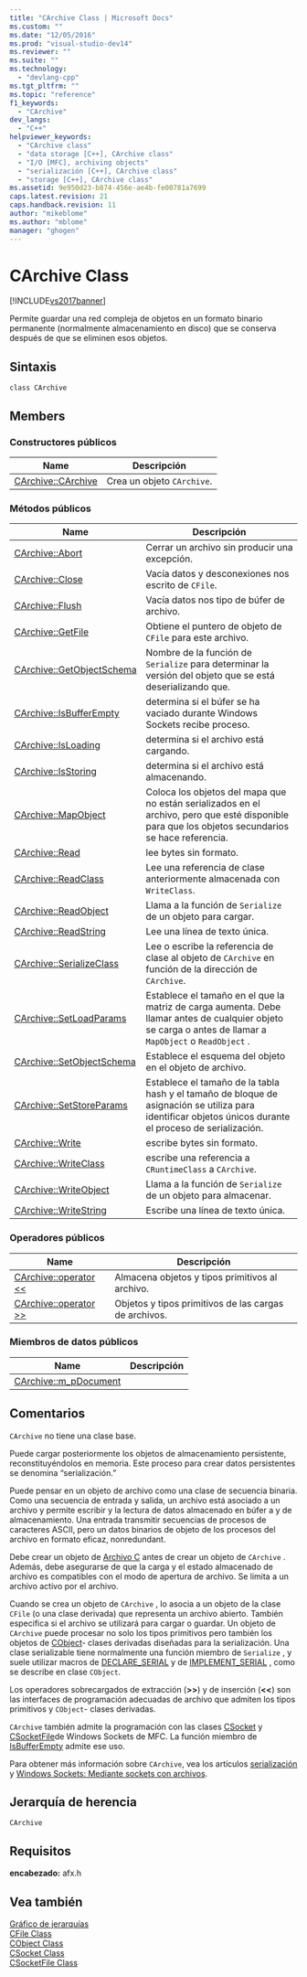 ```yaml
---
title: "CArchive Class | Microsoft Docs"
ms.custom: ""
ms.date: "12/05/2016"
ms.prod: "visual-studio-dev14"
ms.reviewer: ""
ms.suite: ""
ms.technology: 
  - "devlang-cpp"
ms.tgt_pltfrm: ""
ms.topic: "reference"
f1_keywords: 
  - "CArchive"
dev_langs: 
  - "C++"
helpviewer_keywords: 
  - "CArchive class"
  - "data storage [C++], CArchive class"
  - "I/O [MFC], archiving objects"
  - "serialización [C++], CArchive class"
  - "storage [C++], CArchive class"
ms.assetid: 9e950d23-b874-456e-ae4b-fe00781a7699
caps.latest.revision: 21
caps.handback.revision: 11
author: "mikeblome"
ms.author: "mblome"
manager: "ghogen"
---
```

# CArchive Class
[!INCLUDE[vs2017banner](../../assembler/inline/includes/vs2017banner.md)]

Permite guardar una red compleja de objetos en un formato binario permanente \(normalmente almacenamiento en disco\) que se conserva después de que se eliminen esos objetos.  
  
## Sintaxis  
  
```  
class CArchive  
```  
  
## Members  
  
### Constructores públicos  
  
|Name|Descripción|  
|----------|-----------------|  
|[CArchive::CArchive](../Topic/CArchive::CArchive.md)|Crea un objeto `CArchive`.|  
  
### Métodos públicos  
  
|Name|Descripción|  
|----------|-----------------|  
|[CArchive::Abort](../Topic/CArchive::Abort.md)|Cerrar un archivo sin producir una excepción.|  
|[CArchive::Close](../Topic/CArchive::Close.md)|Vacía datos y desconexiones nos escrito de `CFile`.|  
|[CArchive::Flush](../Topic/CArchive::Flush.md)|Vacía datos nos tipo de búfer de archivo.|  
|[CArchive::GetFile](../Topic/CArchive::GetFile.md)|Obtiene el puntero de objeto de `CFile` para este archivo.|  
|[CArchive::GetObjectSchema](../Topic/CArchive::GetObjectSchema.md)|Nombre de la función de `Serialize` para determinar la versión del objeto que se está deserializando que.|  
|[CArchive::IsBufferEmpty](../Topic/CArchive::IsBufferEmpty.md)|determina si el búfer se ha vaciado durante Windows Sockets recibe proceso.|  
|[CArchive::IsLoading](../Topic/CArchive::IsLoading.md)|determina si el archivo está cargando.|  
|[CArchive::IsStoring](../Topic/CArchive::IsStoring.md)|determina si el archivo está almacenando.|  
|[CArchive::MapObject](../Topic/CArchive::MapObject.md)|Coloca los objetos del mapa que no están serializados en el archivo, pero que esté disponible para que los objetos secundarios se hace referencia.|  
|[CArchive::Read](../Topic/CArchive::Read.md)|lee bytes sin formato.|  
|[CArchive::ReadClass](../Topic/CArchive::ReadClass.md)|Lee una referencia de clase anteriormente almacenada con `WriteClass`.|  
|[CArchive::ReadObject](../Topic/CArchive::ReadObject.md)|Llama a la función de `Serialize` de un objeto para cargar.|  
|[CArchive::ReadString](../Topic/CArchive::ReadString.md)|Lee una línea de texto única.|  
|[CArchive::SerializeClass](../Topic/CArchive::SerializeClass.md)|Lee o escribe la referencia de clase al objeto de `CArchive` en función de la dirección de `CArchive`.|  
|[CArchive::SetLoadParams](../Topic/CArchive::SetLoadParams.md)|Establece el tamaño en el que la matriz de carga aumenta.  Debe llamar antes de cualquier objeto se carga o antes de llamar a `MapObject` o `ReadObject` .|  
|[CArchive::SetObjectSchema](../Topic/CArchive::SetObjectSchema.md)|Establece el esquema del objeto en el objeto de archivo.|  
|[CArchive::SetStoreParams](../Topic/CArchive::SetStoreParams.md)|Establece el tamaño de la tabla hash y el tamaño de bloque de asignación se utiliza para identificar objetos únicos durante el proceso de serialización.|  
|[CArchive::Write](../Topic/CArchive::Write.md)|escribe bytes sin formato.|  
|[CArchive::WriteClass](../Topic/CArchive::WriteClass.md)|escribe una referencia a `CRuntimeClass` a `CArchive`.|  
|[CArchive::WriteObject](../Topic/CArchive::WriteObject.md)|Llama a la función de `Serialize` de un objeto para almacenar.|  
|[CArchive::WriteString](../Topic/CArchive::WriteString.md)|Escribe una línea de texto única.|  
  
### Operadores públicos  
  
|Name|Descripción|  
|----------|-----------------|  
|[CArchive::operator \<\<](../Topic/CArchive::operator%20%3C%3C.md)|Almacena objetos y tipos primitivos al archivo.|  
|[CArchive::operator \>\>](../Topic/CArchive::operator%20%3E%3E.md)|Objetos y tipos primitivos de las cargas de archivos.|  
  
### Miembros de datos públicos  
  
|Name|Descripción|  
|----------|-----------------|  
|[CArchive::m\_pDocument](../Topic/CArchive::m_pDocument.md)||  
  
## Comentarios  
 `CArchive` no tiene una clase base.  
  
 Puede cargar posteriormente los objetos de almacenamiento persistente, reconstituyéndolos en memoria.  Este proceso para crear datos persistentes se denomina “serialización.”  
  
 Puede pensar en un objeto de archivo como una clase de secuencia binaria.  Como una secuencia de entrada y salida, un archivo está asociado a un archivo y permite escribir y la lectura de datos almacenado en búfer a y de almacenamiento.  Una entrada transmitir secuencias de procesos de caracteres ASCII, pero un datos binarios de objeto de los procesos del archivo en formato eficaz, nonredundant.  
  
 Debe crear un objeto de [Archivo C](../../mfc/reference/cfile-class.md) antes de crear un objeto de `CArchive` .  Además, debe asegurarse de que la carga y el estado almacenado de archivo es compatibles con el modo de apertura de archivo.  Se limita a un archivo activo por el archivo.  
  
 Cuando se crea un objeto de `CArchive` , lo asocia a un objeto de la clase `CFile` \(o una clase derivada\) que representa un archivo abierto.  También especifica si el archivo se utilizará para cargar o guardar.  Un objeto de `CArchive` puede procesar no solo los tipos primitivos pero también los objetos de [CObject](../../mfc/reference/cobject-class.md)\- clases derivadas diseñadas para la serialización.  Una clase serializable tiene normalmente una función miembro de `Serialize` , y suele utilizar macros de [DECLARE\_SERIAL](../Topic/DECLARE_SERIAL.md) y de [IMPLEMENT\_SERIAL](../Topic/IMPLEMENT_SERIAL.md) , como se describe en clase `CObject`.  
  
 Los operadores sobrecargados de extracción \(**\>\>**\) y de inserción \(**\<\<**\) son las interfaces de programación adecuadas de archivo que admiten los tipos primitivos y `CObject`\- clases derivadas.  
  
 `CArchive` también admite la programación con las clases [CSocket](../../mfc/reference/csocket-class.md) y [CSocketFile](../../mfc/reference/csocketfile-class.md)de Windows Sockets de MFC.  La función miembro de [IsBufferEmpty](../Topic/CArchive::IsBufferEmpty.md) admite ese uso.  
  
 Para obtener más información sobre `CArchive`, vea los artículos [serialización](../../mfc/serialization-in-mfc.md) y [Windows Sockets: Mediante sockets con archivos](../../mfc/windows-sockets-using-sockets-with-archives.md).  
  
## Jerarquía de herencia  
 `CArchive`  
  
## Requisitos  
 **encabezado:** afx.h  
  
## Vea también  
 [Gráfico de jerarquías](../../mfc/hierarchy-chart.md)   
 [CFile Class](../../mfc/reference/cfile-class.md)   
 [CObject Class](../../mfc/reference/cobject-class.md)   
 [CSocket Class](../../mfc/reference/csocket-class.md)   
 [CSocketFile Class](../../mfc/reference/csocketfile-class.md)